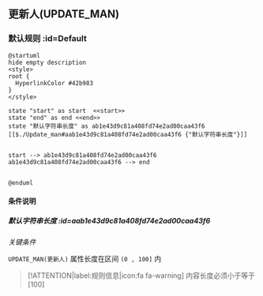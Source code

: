 ## 更新人(UPDATE_MAN) <!-- {docsify-ignore-all} -->

   

### 默认规则 :id=Default

```plantuml
@startuml
hide empty description
<style>
root {
  HyperlinkColor #42b983
}
</style>

state "start" as start  <<start>>
state "end" as end <<end>>
state "默认字符串长度" as ab1e43d9c81a408fd74e2ad00caa43f6 [[$./Update_man#aab1e43d9c81a408fd74e2ad00caa43f6 {"默认字符串长度"}]]


start --> ab1e43d9c81a408fd74e2ad00caa43f6 
ab1e43d9c81a408fd74e2ad00caa43f6 --> end 


@enduml
```

#### 条件说明

##### 默认字符串长度 :id=aab1e43d9c81a408fd74e2ad00caa43f6


*关键条件*


`UPDATE_MAN(更新人)` 属性长度在区间 `(0 , 100]` 内

> [!ATTENTION|label:规则信息|icon:fa fa-warning]
> 内容长度必须小于等于[100]








